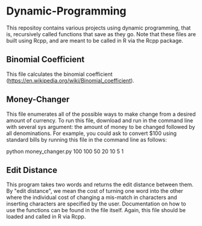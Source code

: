 # Dynamic-Programming
This repositoy contains various projects using dynamic programming, that is, recursively called functions that save as they go. Note that these files are built using Rcpp, and are meant to be called in R via the Rcpp package.


## Binomial Coefficient
This file calculates the binomial coefficient (https://en.wikipedia.org/wiki/Binomial_coefficient). 


## Money-Changer 
This file enumerates all of the possible ways to make change from a desired amount of currency. To run this file, download and run in the command line with several sys argument: the amount of money to be changed followed by all denominations. For example, you could ask to convert $100 using standard bills by running this file in the command line as follows:

python money_changer.py 100 100 50 20 10 5 1


## Edit Distance
This program takes two words and returns the edit distance between them. By "edit distance", we mean the cost of turning one word into the other where the individual cost of changing a mis-match in characters and inserting characters are specified by the user. Documentation on how to use the functions can be found in the file itself. Again, this file should be loaded and called in R via Rcpp. 



